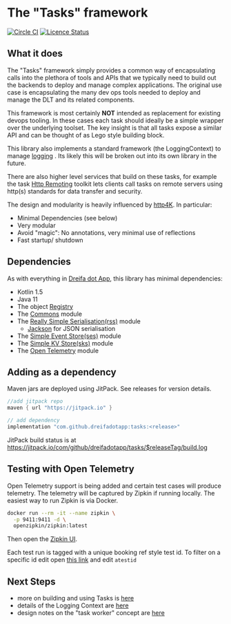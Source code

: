 # The "Tasks" framework

[![Circle CI](https://circleci.com/gh/dreifadotapp/tasks.svg?style=shield)](https://circleci.com/gh/dreifadotapp/tasks)
[![Licence Status](https://img.shields.io/github/license/dreifadotapp/tasks)](https://github.com/dreifadotapp/tasks/blob/master/licence.txt)

## What it does

The "Tasks" framework simply provides a common way of encapsulating calls into the plethora of tools and APIs that we
typically need to build out the backends to deploy and manage complex applications. The original use case is
encapsulating the many dev ops tools needed to deploy and manage the DLT and its related components.

This framework is most certainly **NOT** intended as replacement for existing devops tooling. In these cases each task
should ideally be a simple wrapper over the underlying toolset. The key insight is that all tasks expose a similar API
and can be thought of as Lego style building block.

This library also implements a standard framework (the LoggingContext) to manage [logging](docs/logging.md)
. Its likely this will be broken out into its own library in the future.

There are also higher level services that build on these tasks, for example the
task [Http Remoting](https://github.com/dreifadotapp/tasks-http#readme)
toolkit lets clients call tasks on remote servers using http(s) standards for data transfer and security.

The design and modularity is heavily influenced by [http4K](https://www.http4k.org/guide/concepts/rationale/). In
particular:

* Minimal Dependencies (see below)
* Very modular
* Avoid "magic": No annotations, very minimal use of reflections
* Fast startup/ shutdown

## Dependencies

As with everything in [Dreifa dot App](https://dreifa.app), this library has minimal dependencies:

* Kotlin 1.5
* Java 11
* The object [Registry](https://github.com/dreifadotapp/registry#readme)
* The [Commons](https://github.com/dreifadotadotapp/commons#readme) module
* The [Really Simple Serialisation(rss)](https://github.com/dreifadotapp/really-simple-serialisation#readme) module
    - [Jackson](https://github.com/FasterXML/jackson) for JSON serialisation
* The [Simple Event Store(ses)](https://github.com/dreifadotapp/simple-event-store#readme) module
* The [Simple KV Store(sks)](https://github.com/dreifadotapp/simple-kv-store#readme) module
* The [Open Telemetry](https://github.com/dreifadotapp/open-telemetry#readme) module

## Adding as a dependency
Maven jars are deployed using JitPack. See releases for version details.

```groovy
//add jitpack repo
maven { url "https://jitpack.io" }

// add dependency
implementation "com.github.dreifadotapp:tasks:<release>"
```

JitPack build status is at https://jitpack.io/com/github/dreifadotapp/tasks/$releaseTag/build.log

## Testing with Open Telemetry

Open Telemetry support is being added and certain test cases will produce telemetry. The telemetry will be captured
by Zipkin if running locally. The easiest way to run Zipkin is via Docker.

```bash
docker run --rm -it --name zipkin \
  -p 9411:9411 -d \
  openzipkin/zipkin:latest
```

Then open the [Zipkin UI](http://localhost:9411/zipkin/).

Each test run is tagged with a unique booking ref style test id. To filter on a specific
id edit open [this link](http://localhost:9411/zipkin/?annotationQuery=dreifa.correlation.testId%3Datestid) and
edit `atestid`

## Next Steps

* more on building and using Tasks is [here](./docs/tasks.md)
* details of the Logging Context are [here](./docs/logging.md)
* design notes on the "task worker" concept are [here](./docs/task-worker.md)
